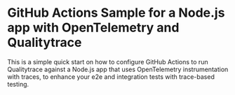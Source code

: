 # GitHub Actions Sample for a Node.js app with OpenTelemetry and Qualitytrace

><!-- [Read the detailed recipe for setting up GitHub Actions with Tractest in our documentation.](https://docs.tracetest.io/ci-cd-automation/github-actions-pipeline)-->

This is a simple quick start on how to configure GitHub Actions to run Qualitytrace against a Node.js app that uses OpenTelemetry instrumentation with traces, to enhance your e2e and integration tests with trace-based testing.
<!--
Feel free to check out the [docs](https://docs.tracetest.io/), and join our [Discord Community](https://discord.gg/8MtcMrQNbX) for more info!-->
